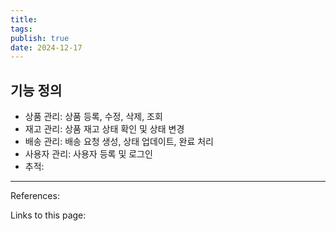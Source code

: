 ```yaml
---
title: 
tags: 
publish: true
date: 2024-12-17
---
```

## 기능 정의
- 상품 관리: 상품 등록, 수정, 삭제, 조회
- 재고 관리: 상품 재고 상태 확인 및 상태 변경
- 배송 관리: 배송 요청 생성, 상태 업데이트, 완료 처리
- 사용자 관리: 사용자 등록 및 로그인
- 추적: 



---
References: 

Links to this page: 
